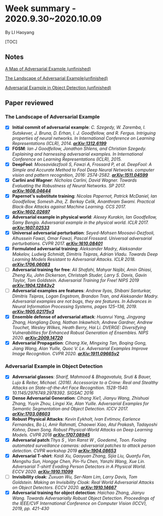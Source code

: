 # Week summary - 2020.9.30~2020.10.09

By LI Haoyang

[TOC]

## Notes

<a href="../blogs/pages/Map-AdversarialExample.html">A Map of Adversarial Example (unfinished)</a>

<a href="../blogs/pages/Landscape-AdversarialExample.html">The Landscape of Adversarial Example(unfinished)</a>

<a href="../blogs/pages/Note-AdversarialExampleOD.html">Adversarial Example in Object Detection (unfinished)</a>

## Paper reviewed

### The Landscape of Adversarial Example

- [x] **Initial commit of adversarial example**: *C. Szegedy, W. Zaremba, I. Sutskever, J. Bruna, D. Erhan, I. J. Goodfellow, and R. Fergus. Intriguing properties of neural networks. In International Conference on Learning Representations (ICLR), 2014.* ***[arXiv:1312.6199](https://arxiv.org/abs/1312.6199)***
- [x] **FGSM**: *Ian J Goodfellow, Jonathon Shlens, and Christian Szegedy. Explaining and harnessing adversarial examples. In International Conference on Learning Representations (ICLR), 2015.*
- [x] **DeepFool**: *Moosavidezfooli S, Fawzi A, Frossard P, et al. DeepFool: A Simple and Accurate Method to Fool Deep Neural Networks. computer vision and pattern recognition, 2016: 2574-2582.* ***[arXiv:1511.04599](https://arxiv.org/abs/1511.04599)***
- [x] **Carlini and Wagner**: *Nicholas Carlini, David Wagner. Towards Evaluating the Robustness of Neural Networks. SP 2017. **[arXiv:1608.04644](https://arxiv.org/abs/1608.04644)***
- [x] **Papernot's substitute training**: *Nicolas Papernot, Patrick McDaniel, Ian Goodfellow, Somesh Jha, Z. Berkay Celik, Ananthram Swami. Practical Black-Box Attacks against Machine Learning. CCS 2017. **[arXiv:1602.02697](https://arxiv.org/abs/1602.02697)***
- [x] **Adversarial example in physical world**: *Alexey Kurakin, Ian Goodfellow, Samy Bengio. Adversarial example in the physical world. ICLR 2017. **[arXiv:1607.02533](https://arxiv.org/abs/1607.02533)***
- [x] **Universal adversarial perturbation**: *Seyed-Mohsen Moosavi-Dezfooli, Alhussein Fawzi, Omar Fawzi, Pascal Frossard. Universal adversarial perturbations. CVPR 2017. **[arXiv:1610.08401](https://arxiv.org/abs/1610.08401)***
- [x] **Formulated adversarial training**: *Aleksander Madry, Aleksandar Makelov, Ludwig Schmidt, Dimitris Tsipras, Adrian Vladu. Towards Deep Learning Models Resistant to Adversarial Attacks. ICLR 2018. **[arXiv:1706.06083](https://arxiv.org/abs/1706.06083)***
- [ ] **Adversarial training for free**: *Ali Shafahi, Mahyar Najibi, Amin Ghiasi, Zheng Xu, John Dickerson, Christoph Studer, Larry S. Davis, Gavin Taylor, Tom Goldstein. Adversarial Training for Free! NIPS 2019 [**arXiv:1904.12843v2**](https://arxiv.org/abs/1904.12843v2)*
- [ ] **Adversarial examples are features**: *Andrew Ilyas, Shibani Santurkar, Dimitris Tsipras, Logan Engstrom, Brandon Tran, and Aleksander Madry. Adversarial examples are not bugs, they are features. In Advances in Neural Information Processing Systems, pages 125–136, 2019.* ***[arXiv:1905.02175v3](https://arxiv.org/abs/1905.02175v3)***
- [x] **Ensemble defense of adversarial attack**: *Huanrui Yang, Jingyang Zhang, Hongliang Dong, Nathan Inkawhich, Andrew Gardner, Andrew Touchet, Wesley Wilkes, Heath Berry, Hai Li. DVERGE: Diversifying Vulnerabilities for Enhanced Robust Generation of Ensembles. NIPS 2020. **[arXiv:2009.14720](https://arxiv.org/abs/2009.14720)***
- [x] **Adversarial Propagation**: *Cihang Xie, Mingxing Tan, Boqing Gong, Jiang Wang, Alan Yuille, Quoc V. Le. Adversarial Examples Improve Image Recognition. CVPR 2020. **[arXiv:1911.09665v2](https://arxiv.org/abs/1911.09665v2)***

### Adversarial Example in Object Detection

- [x] **Adversarial glasses**: *Sharif, Mahmood & Bhagavatula, Sruti & Bauer, Lujo & Reiter, Michael. (2016). Accessorize to a Crime: Real and Stealthy Attacks on State-of-the-Art Face Recognition. 1528-1540. 10.1145/2976749.2978392.*  *SIGSAC 2016*
- [x] **Dense Adversarial Generation**: *Cihang Xie1, Jianyu Wang, Zhishuai Zhang, Yuyin Zhou, Lingxi Xie, Alan Yuille. Adversarial Examples for Semantic Segmentation and Object Detection. ICCV 2017. [**arXiv:1703.08603**](https://ui.adsabs.harvard.edu/link_gateway/2017arXiv170308603X/arXiv:1703.08603)*
- [x] **Robust Physical Attacks**: *Kevin Eykholt, Ivan Evtimov, Earlence Fernandes, Bo Li, Amir Rahmati, Chaowei Xiao, Atul Prakash, Tadayoshi Kohno, Dawn Song. Robust Physical-World Attacks on Deep Learning Models. CVPR 2018 **[ arXiv:1707.08945](https://arxiv.org/abs/1707.08945)***
- [x] **Adversarial patch**:*Thys S , Van Ranst W , Goedemé, Toon. Fooling automated surveillance cameras: adversarial patches to attack person detection. CVPR workshop 2019 [ **arXiv:1904.08653**](https://arxiv.org/abs/1904.08653)* 
- [x] **Adversarial T-shirt**: *Kaidi Xu, Gaoyuan Zhang, Sijia Liu, Quanfu Fan, Mengshu Sun, Hongge Chen, Pin-Yu Chen, Yanzhi Wang, Xue Lin. Adversarial T-shirt! Evading Person Detectors in A Physical World. ECCV 2020. **[ arXiv:1910.11099](https://arxiv.org/abs/1910.11099)***
- [ ] **Invisibility cloak**: *Zuxuan Wu, Ser-Nam Lim, Larry Davis, Tom Goldstein. Making an Invisibility Cloak: Real World Adversarial Attacks on Object Detectors. ECCV 2020. **[ arXiv:1910.14667](https://arxiv.org/abs/1910.14667)***
- [x] **Adversarial training for object detection**: *Haichao Zhang, Jianyu Wang. Towards Adversarially Robust Object Detection. Proceedings of the IEEE/CVF International Conference on Computer Vision (ICCV), 2019, pp. 421-430*